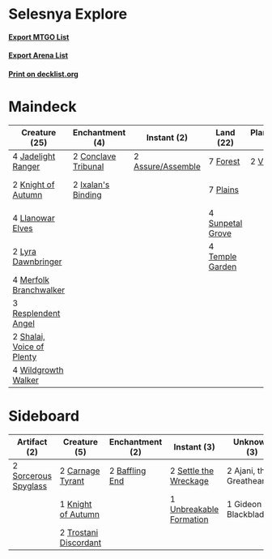 # Selesnya Explore

#### [Export MTGO List](../collection/Selesnya%20Explore/Selesnya%20Explore.txt)
#### [Export Arena List](../collection/Selesnya%20Explore/Selesnya%20Explore_arena.txt)
#### [Print on decklist.org](http://decklist.org/?deckmain=2%09Assure/Assemble%0A2%09Conclave%20Tribunal%0A1%09Flower/Flourish%0A7%09Forest%0A2%09Gideon%20Blackblade%0A2%09God-Eternal%20Oketra%0A2%09Ixalan's%20Binding%0A4%09Jadelight%20Ranger%0A2%09Knight%20of%20Autumn%0A4%09Llanowar%20Elves%0A2%09Lyra%20Dawnbringer%0A4%09Merfolk%20Branchwalker%0A7%09Plains%0A3%09Resplendent%20Angel%0A2%09Shalai,%20Voice%20of%20Plenty%0A4%09Sunpetal%20Grove%0A4%09Temple%20Garden%0A2%09Vivien%20Reid%0A4%09Wildgrowth%20Walker&deckside=2%09Ajani,%20the%20Greathearted%0A2%09Baffling%20End%0A2%09Carnage%20Tyrant%0A1%09Gideon%20Blackblade%0A1%09Knight%20of%20Autumn%0A2%09Settle%20the%20Wreckage%0A2%09Sorcerous%20Spyglass%0A2%09Trostani%20Discordant%0A1%09Unbreakable%20Formation)
# Maindeck

|                                           Creature (25)                                            |                                       Enchantment (4)                                        |                                        Instant (2)                                         |                                         Land (22)                                         |                                    Planeswalker (2)                                    |                                        Sorcery (1)                                         |    Unknown (4)     |
|----------------------------------------------------------------------------------------------------|----------------------------------------------------------------------------------------------|--------------------------------------------------------------------------------------------|-------------------------------------------------------------------------------------------|----------------------------------------------------------------------------------------|--------------------------------------------------------------------------------------------|--------------------|
|4 [Jadelight Ranger](http://gatherer.wizards.com/Pages/Card/Details.aspx?multiverseid=439793)       |2 [Conclave Tribunal](http://gatherer.wizards.com/Pages/Card/Details.aspx?multiverseid=452756)|2 [Assure/Assemble](http://gatherer.wizards.com/Pages/Card/Details.aspx?multiverseid=452971)|7 [Forest](http://gatherer.wizards.com/Pages/Card/Details.aspx?multiverseid=439860)        |2 [Vivien Reid](http://gatherer.wizards.com/Pages/Card/Details.aspx?multiverseid=447344)|1 [Flower/Flourish](http://gatherer.wizards.com/Pages/Card/Details.aspx?multiverseid=452976)|2 Gideon Blackblade |
|2 [Knight of Autumn](http://gatherer.wizards.com/Pages/Card/Details.aspx?multiverseid=452933)       |2 [Ixalan's Binding](http://gatherer.wizards.com/Pages/Card/Details.aspx?multiverseid=435168) |                                                                                            |7 [Plains](http://gatherer.wizards.com/Pages/Card/Details.aspx?multiverseid=439856)        |                                                                                        |                                                                                            |2 God-Eternal Oketra|
|4 [Llanowar Elves](http://gatherer.wizards.com/Pages/Card/Details.aspx?multiverseid=129626)         |                                                                                              |                                                                                            |4 [Sunpetal Grove](http://gatherer.wizards.com/Pages/Card/Details.aspx?multiverseid=420946)|                                                                                        |                                                                                            |                    |
|2 [Lyra Dawnbringer](http://gatherer.wizards.com/Pages/Card/Details.aspx?multiverseid=442914)       |                                                                                              |                                                                                            |4 [Temple Garden](http://gatherer.wizards.com/Pages/Card/Details.aspx?multiverseid=405112) |                                                                                        |                                                                                            |                    |
|4 [Merfolk Branchwalker](http://gatherer.wizards.com/Pages/Card/Details.aspx?multiverseid=435353)   |                                                                                              |                                                                                            |                                                                                           |                                                                                        |                                                                                            |                    |
|3 [Resplendent Angel](http://gatherer.wizards.com/Pages/Card/Details.aspx?multiverseid=447170)      |                                                                                              |                                                                                            |                                                                                           |                                                                                        |                                                                                            |                    |
|2 [Shalai, Voice of Plenty](http://gatherer.wizards.com/Pages/Card/Details.aspx?multiverseid=442923)|                                                                                              |                                                                                            |                                                                                           |                                                                                        |                                                                                            |                    |
|4 [Wildgrowth Walker](http://gatherer.wizards.com/Pages/Card/Details.aspx?multiverseid=435372)      |                                                                                              |                                                                                            |                                                                                           |                                                                                        |                                                                                            |                    |


# Sideboard

|                                         Artifact (2)                                          |                                          Creature (5)                                          |                                     Enchantment (2)                                     |                                           Instant (3)                                            |       Unknown (3)       |
|-----------------------------------------------------------------------------------------------|------------------------------------------------------------------------------------------------|-----------------------------------------------------------------------------------------|--------------------------------------------------------------------------------------------------|-------------------------|
|2 [Sorcerous Spyglass](http://gatherer.wizards.com/Pages/Card/Details.aspx?multiverseid=435407)|2 [Carnage Tyrant](http://gatherer.wizards.com/Pages/Card/Details.aspx?multiverseid=435334)     |2 [Baffling End](http://gatherer.wizards.com/Pages/Card/Details.aspx?multiverseid=439658)|2 [Settle the Wreckage](http://gatherer.wizards.com/Pages/Card/Details.aspx?multiverseid=435186)  |2 Ajani, the Greathearted|
|                                                                                               |1 [Knight of Autumn](http://gatherer.wizards.com/Pages/Card/Details.aspx?multiverseid=452933)   |                                                                                         |1 [Unbreakable Formation](http://gatherer.wizards.com/Pages/Card/Details.aspx?multiverseid=457173)|1 Gideon Blackblade      |
|                                                                                               |2 [Trostani Discordant](http://gatherer.wizards.com/Pages/Card/Details.aspx?multiverseid=452958)|                                                                                         |                                                                                                  |                         |

